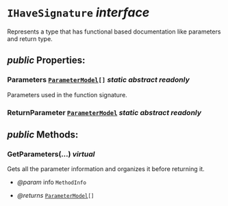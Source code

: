 # <code><span title="Represents a type that has functional based documentation like parameters and return type.">IHaveSignature</span></code> *interface*

Represents a type that has functional based documentation like parameters and return type.

## *public* Properties:

### Parameters <code>[ParameterModel](../Parameters\ParameterModel.md)[]</code> *static* *abstract* *readonly*

Parameters used in the function signature.

### ReturnParameter <code>[ParameterModel](../Parameters\ParameterModel.md)</code> *static* *abstract* *readonly*





## *public* Methods:

### GetParameters(...) *virtual*

Gets all the parameter information and organizes it before returning it.

- *@param* info <code><span title="Discovers the attributes of a method and provides access to method metadata.">MethodInfo</span></code>

- *@returns* <code>[ParameterModel](../Parameters\ParameterModel.md)[]</code>